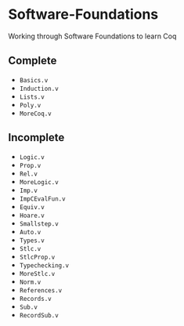 # Software-Foundations
Working through Software Foundations to learn Coq

## Complete

- `Basics.v`
- `Induction.v`
- `Lists.v`
- `Poly.v`
- `MoreCoq.v`

## Incomplete

- `Logic.v`
- `Prop.v`
- `Rel.v`
- `MoreLogic.v`
- `Imp.v`
- `ImpCEvalFun.v`
- `Equiv.v`
- `Hoare.v`
- `Smallstep.v`
- `Auto.v`
- `Types.v`
- `Stlc.v`
- `StlcProp.v`
- `Typechecking.v`
- `MoreStlc.v`
- `Norm.v`
- `References.v`
- `Records.v`
- `Sub.v`
- `RecordSub.v`
